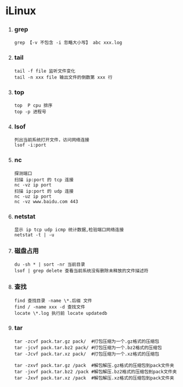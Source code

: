 # iLinux

1. ### grep

   ```
   grep 【-v 不包含 -i 忽略大小写】 abc xxx.log 
   ```

2. ### tail

   ```
   tail -f file 监听文件变化
   tail -n xxx file 输出文件的倒数第 xxx 行
   ```

3. ### top

   ```
   top  P cpu 排序 
   top -p 进程号
   ```

4. ### lsof

   ```
   列出当前系统打开文件，访问网络连接
   lsof -i:port
   ```

5. ### nc

   ```
   探测端口
   扫描 ip:port 的 tcp 连接
   nc -vz ip port
   扫描 ip:port 的 udp 连接
   nc -uz ip port
   nc -vz www.baidu.com 443
   ```

6. ### netstat

   ```
   显示 ip tcp udp icmp 统计数据,检验端口网络连接
   netstat -t | -u
   ```

7. ### 磁盘占用

   ```
   du -sh * | sort -nr 当前目录
   lsof | grep delete 查看当前系统没有删除未释放的文件描述符
   ```

8. ### 查找

   ```
   find 查找目录 -name \*.后缀 文件
   find / -name xxx -d 查找文件
   locate \*.log 执行前 locate updatedb
   ```

9. ### tar

   ```
   tar -zcvf pack.tar.gz pack/  #打包压缩为一个.gz格式的压缩包
   tar -jcvf pack.tar.bz2 pack/ #打包压缩为一个.bz2格式的压缩包
   tar -Jcvf pack.tar.xz pack/  #打包压缩为一个.xz格式的压缩包
   ```

   ```
   tar -zxvf pack.tar.gz /pack  #解包解压.gz格式的压缩包到pack文件夹
   tar -jxvf pack.tar.bz2 /pack #解包解压.bz2格式的压缩包到pack文件夹
   tar -Jxvf pack.tar.xz /pack  #解包解压.xz格式的压缩包到pack文件夹
   ```

   